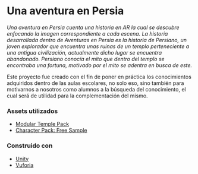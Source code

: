 # Una aventura en Persia

_Una aventura en Persia cuenta una historia en AR la cual se descubre enfocando la imagen correspondiente a cada escena. La historia desarrollada dentro de Aventuras en Persia es la historia de Persiano, un joven explorador que encuentra unas ruinas de un templo perteneciente a una antigua civilización, actualmente dicho lugar se encuentra abandonado. Persiano conocía el mito que dentro del templo se encontraba una fortuna, motivado por el mito se adentra en busca de este._

Este proyecto fue creado con el fin de poner en práctica los conocimientos adquiridos dentro de las aulas escolares, no solo eso, sino también para motivarnos a nosotros como alumnos a la búsqueda del conocimiento, el cual será de utilidad para la complementación del mismo.

### Assets utilizados
* [Modular Temple Pack](https://fertile-soil-productions.itch.io/temple-modular-collection)
* [Character Pack: Free Sample](https://assetstore.unity.com/packages/3d/characters/humanoids/character-pack-free-sample-79870#content)

### Construido con
* [Unity](https://unity.com/)
* [Vuforia](https://developer.vuforia.com/)
